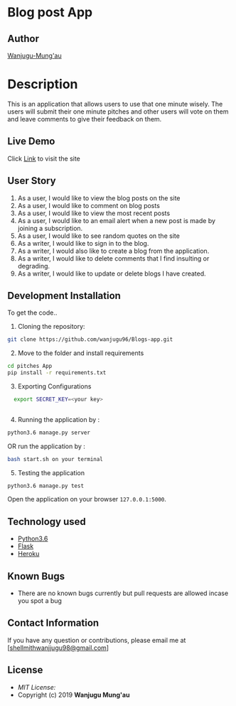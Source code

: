 # Blog post  App

## Author

[Wanjugu-Mung'au](https://github.com/wanjugu96)

# Description
This is an application that allows users to use that one minute wisely. The users will submit their one minute pitches and other users will vote on them and leave comments to give their feedback on them.

## Live Demo

Click [Link](https://pitches-application.herokuapp.com/) to visit the site


## User Story
1. As a user, I would like to view the blog posts on the site
2. As a user, I would like to comment on blog posts
3. As a user, I would like to view the most recent posts
4. As a user, I would like to an email alert when a new post is made by joining a subscription.
5. As a user, I would like to see random quotes on the site
6. As a writer, I would like to sign in to the blog.
7. As a writer, I would also like to create a blog from the application.
8. As a writer, I would like to delete comments that I find insulting or degrading.
9. As a writer, I would like to update or delete blogs I have created.
## Development Installation
To get the code..

1. Cloning the repository:
  ```bash
  git clone https://github.com/wanjugu96/Blogs-app.git
  ```
2. Move to the folder and install requirements
  ```bash
  cd pitches App
  pip install -r requirements.txt
  ```
3. Exporting Configurations
  ```bash
    export SECRET_KEY=<your key>
    
  ```
4. Running the application by :
  ```bash
  python3.6 manage.py server
  ```
  OR run the application by :
  ```bash
  bash start.sh on your terminal
  ```

5. Testing the application
  ```bash
  python3.6 manage.py test
  ```
Open the application on your browser `127.0.0.1:5000`.


## Technology used

* [Python3.6](https://www.python.org/)
* [Flask](http://flask.pocoo.org/)
* [Heroku](https://heroku.com)


## Known Bugs
* There are no known bugs currently but pull requests are allowed incase you spot a bug

## Contact Information 

If you have any question or contributions, please email me at [shellmithwanjjugu98@gmail.com]

## License
* *MIT License:*
* Copyright (c) 2019 **Wanjugu Mung'au**